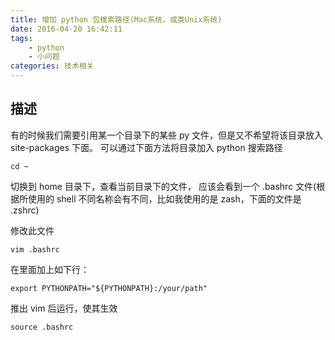 ```yaml
---
title: 增加 python 包搜索路径(Mac系统，或类Unix系统)
date: 2016-04-20 16:42:11
tags:
	- python
	- 小问题
categories: 技术相关
---
```


## 描述

有的时候我们需要引用某一个目录下的某些 py 文件，但是又不希望将该目录放入 site-packages 下面。
可以通过下面方法将目录加入 python 搜索路径

	cd ~

切换到 home 目录下，查看当前目录下的文件， 应该会看到一个 .bashrc 文件(根据所使用的 shell 不同名称会有不同，比如我使用的是 zash，下面的文件是 .zshrc)

<!--more-->

修改此文件

	vim .bashrc


在里面加上如下行：


	export PYTHONPATH="${PYTHONPATH}:/your/path"

推出 vim 后运行，使其生效

	source .bashrc


